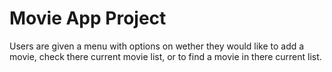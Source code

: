 # Movie App Project

Users are given a menu with options on wether they would like to add a movie, check there current movie list, or to find a movie in there current list.
